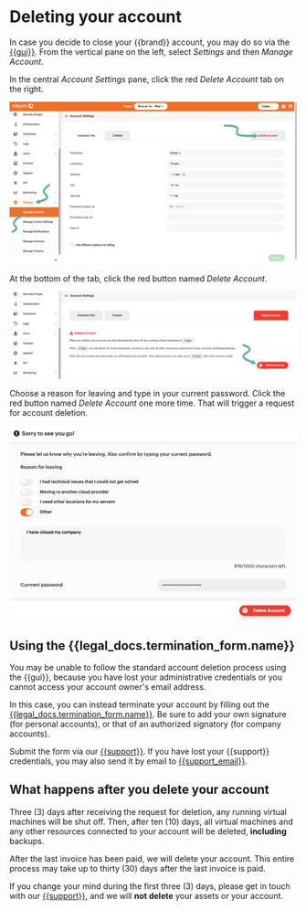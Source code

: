 # Deleting your account

In case you decide to close your {{brand}} account, you may do so via the [{{gui}}](https://{{gui_domain}}).
From the vertical pane on the left, select _Settings_ and then _Manage Account_.

In the central _Account Settings_ pane, click the red _Delete Account_ tab on the right.

![Delete account tab](assets/delete-account-button.png)

At the bottom of the tab, click the red button named _Delete Account_.

![Delete account tab](assets/proceed-to-deletion.png)

Choose a reason for leaving and type in your current password.
Click the red button named _Delete Account_ one more time.
That will trigger a request for account deletion.

![Picture where you choose a reason for leaving us. A field where you type your current password with a red delete button.](assets/reasonforleaving.png)

## Using the {{legal_docs.termination_form.name}}

You may be unable to follow the standard account deletion process using the {{gui}}, because you have lost your administrative credentials or you cannot access your account owner's email address.

In this case, you can instead terminate your account by filling out the [{{legal_docs.termination_form.name}}]({{legal_docs.termination_form.url}}).
Be sure to add your own signature (for personal accounts), or that of an authorized signatory (for company accounts).

Submit the form via our [{{support}}](https://{{support_domain}}/servicedesk).
If you have lost your {{support}} credentials, you may also send it by email to [{{support_email}}](mailto:{{support_email}}).


## What happens after you delete your account

Three (3) days after receiving the request for deletion, any running virtual machines will be shut off. Then, after ten (10) days, all virtual machines and any other resources connected to your account will be deleted, **including** backups.

After the last invoice has been paid, we will delete your account. This entire process may take up to thirty (30) days after the last invoice is paid.

If you change your mind during the first three (3) days, please get in touch with our [{{support}}](https://{{support_domain}}/servicedesk), and we will **not delete** your assets or your account.
